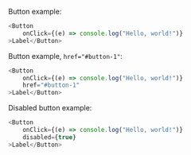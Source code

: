Button example:
```js
<Button
    onClick={(e) => console.log("Hello, world!")}
>Label</Button>
```

Button example, `href="#button-1"`:
```js
<Button
    onClick={(e) => console.log("Hello, world!")}
    href="#button-1"
>Label</Button>
```

Disabled button example:
```js
<Button
    onClick={(e) => console.log("Hello, world!")}
    disabled={true}
>Label</Button>
```
